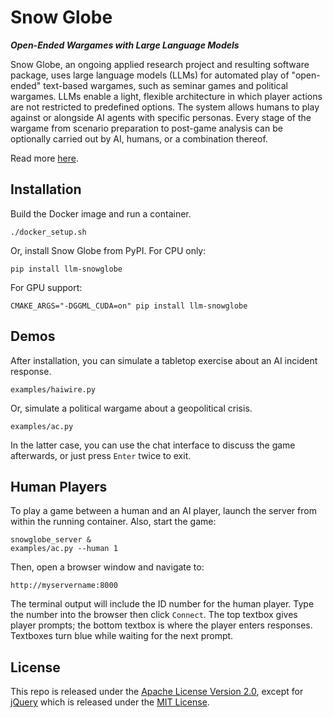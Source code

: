 # Snow Globe
***Open-Ended Wargames with Large Language Models***

Snow Globe, an ongoing applied research project and resulting software package, uses large language models (LLMs) for automated play of "open-ended" text-based wargames, such as seminar games and political wargames.  LLMs enable a light, flexible architecture in which player actions are not restricted to predefined options.  The system allows humans to play against or alongside AI agents with specific personas.  Every stage of the wargame from scenario preparation to post-game analysis can be optionally carried out by AI, humans, or a combination thereof.

Read more [here](https://arxiv.org/abs/2404.11446).

## Installation

Build the Docker image and run a container.

```
./docker_setup.sh
```

Or, install Snow Globe from PyPI.  For CPU only:

```
pip install llm-snowglobe
```

For GPU support:

```
CMAKE_ARGS="-DGGML_CUDA=on" pip install llm-snowglobe
```

## Demos

After installation, you can simulate a tabletop exercise about an AI incident response.

```
examples/haiwire.py
```

Or, simulate a political wargame about a geopolitical crisis.

```
examples/ac.py
```

In the latter case, you can use the chat interface to discuss the game afterwards, or just press `Enter` twice to exit.

## Human Players

To play a game between a human and an AI player, launch the server from within the running container.  Also, start the game:

```
snowglobe_server &
examples/ac.py --human 1
```

Then, open a browser window and navigate to:

```
http://myservername:8000
```

The terminal output will include the ID number for the human player.  Type the number into the browser then click `Connect`.  The top textbox gives player prompts; the bottom textbox is where the player enters responses.  Textboxes turn blue while waiting for the next prompt.

## License

This repo is released under the [Apache License Version 2.0](LICENSE), except for [jQuery](snowglobe/terminal/jquery-3.7.1.min.js) which is released under the [MIT License](https://github.com/jquery/jquery/blob/main/LICENSE.txt).
